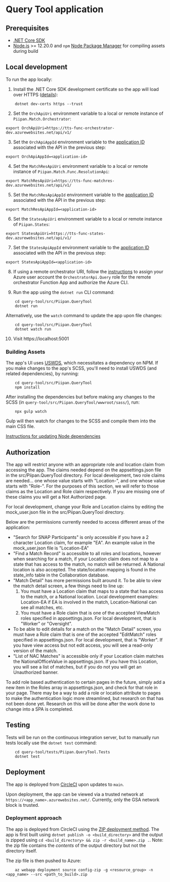 # Query Tool application

## Prerequisites
- [.NET Core SDK](https://dotnet.microsoft.com/download)
- [Node.js](https://nodejs.org/en/) >= 12.20.0 and `npm` [Node Package Manager](https://docs.npmjs.com/downloading-and-installing-node-js-and-npm) for compiling assets during build

## Local development
To run the app locally:
1. Install the .NET Core SDK development certificate so the app will load over HTTPS ([details](https://docs.microsoft.com/en-us/aspnet/core/security/enforcing-ssl?view=aspnetcore-6.0&tabs=visual-studio#trust-the-aspnet-core-https-development-certificate-on-windows-and-macos)):
```
    dotnet dev-certs https --trust
```

2. Set the `OrchApiUri` environment variable to a local or remote instance of `Piipan.Match.Orchestrator`:
```
export OrchApiUri=https://tts-func-orchestrator-dev.azurewebsites.net/api/v1/
```

3. Set the `OrchApiAppId` environment variable to the [application ID](../../docs/securing-internal-apis.md#application-id-uri) associated with the API in the previous step:
```
export OrchApiAppId=<application-id>
```

4. Set the `MatchResApiUri` environment variable to a local or remote instance of `Piipan.Match.Func.ResolutionApi`:
```
export MatchResApiUri=https://tts-func-matchres-dev.azurewebsites.net/api/v1/
```

5. Set the `MatchResApiAppId` environment variable to the [application ID](../../docs/securing-internal-apis.md#application-id-uri) associated with the API in the previous step:
```
export MatchResApiAppId=<application-id>
```

6. Set the `StatesApiUri` environment variable to a local or remote instance of `Piipan.States`:
```
export StatesApiUri=https://tts-func-states-dev.azurewebsites.net/api/v1/
```

7. Set the `StatesApiAppId` environment variable to the [application ID](../../docs/securing-internal-apis.md#application-id-uri) associated with the API in the previous step:
```
export StatesApiAppId=<application-id>
```

8. If using a remote orchestrator URI, follow the [instructions](../../docs/securing-internal-apis.md) to assign your Azure user account the `OrchestratorApi.Query` role for the remote orchestrator Function App and authorize the Azure CLI.

9. Run the app using the `dotnet run` CLI command:
```
    cd query-tool/src/Piipan.QueryTool
    dotnet run
```
Alternatively, use the `watch` command to update the app upon file changes:
```
    cd query-tool/src/Piipan.QueryTool
    dotnet watch run
```

10. Visit https://localhost:5001


### Building Assets

The app's UI uses [USWDS](https://designsystem.digital.gov/), which necessitates a dependency on NPM. If you make changes to the app's SCSS, you'll need to install USWDS (and related dependencies), by running:
```
    cd query-tool/src/Piipan.QueryTool
    npm install
```

After installing the dependencies but before making any changes to the SCSS (in `query-tool/src/Piipan.QueryTool/wwwroot/sass/`), run:
```
    npx gulp watch
```

Gulp will then watch for changes to the SCSS and compile them into the main CSS file.

[Instructions for updating Node dependencies](../../docs/node.md)

## Authorization

The app will restrict anyone with an appropriate role and location claim from accessing the app. The claims needed depend on the appsettings.json file in the src/Piipan.QueryTool directory. For local development, two role claims are needed... one whose value starts with "Location-", and one whose value starts with "Role-". For the purposes of this section, we will refer to those claims as the Location and Role claim respectively. If you are missing one of these claims you will get a Not Authorized page.

For local development, change your Role and Location claims by editing the mock_user.json file in the src/Piipan.QueryTool directory.

Below are the permissions currently needed to access different areas of the application:
- "Search for SNAP Participants" is only accessible if you have a 2 character Location claim, for example "EA". An example value in the mock_user.json file is "Location-EA"
- "Find a Match Record" is accessible to all roles and locations, however when searching for a match, if your Location claim does not map to a state that has access to the match, no match will be returned. A National location is also accepted. The state/location mapping is found in the state_info table in the Collaboration database.
- "Match Detail" has more permissions built around it. To be able to view the match detail screen, a few things need to line up:
   1. You must have a Location claim that maps to a state that has access to the match, or a National location. Local development examples: Location-EA if EA is involved in the match, Location-National can see all matches, etc.
   1. You must have a Role claim that is one of the accepted ViewMatch roles specified in appsettings.json. For local development, that is "Worker" or "Oversight".
- To be able to edit details for a match on the "Match Detail" screen, you must have a Role claim that is one of the accepted "EditMatch" roles specified in appsettings.json. For local development, that is "Worker". If you have view access but not edit access, you will see a read-only version of the match.
- "List of NAC Matches" is accessible only if your Location claim matches the NationalOfficeValue in appsettings.json. If you have this Location, you will see a list of matches, but if you do not you will get an Unauthorized banner.

To add role based authentication to certain pages in the future, simply add a new item in the Roles array in appsettings.json, and check for that role in your page. There may be a way to add a role or location attribute to pages to make the authentication logic more streamlined, but research on that has not been done yet. Research on this will be done after the work done to change into a SPA is completed.

## Testing

Tests will be run on the continuous integration server, but
to manually run tests locally use the `dotnet test` command:
```
    cd query-tool/tests/Piipan.QueryTool.Tests
    dotnet test
```

## Deployment

The app is deployed from [CircleCI](https://app.circleci.com/pipelines/github/18F/piipan) upon updates to `main`.

Upon deployment, the app can be viewed via a trusted network at `https://<app_name>.azurewebsites.net/`. Currently, only the GSA network block is trusted.

### Deployment approach

The app is deployed from CircleCI using the [ZIP deployment method](https://docs.microsoft.com/en-us/azure/app-service/deploy-zip). The app is first built using `dotnet publish -o <build_directory>` and the output is zipped using `cd <build_directory> && zip -r <build_name>.zip .`. Note: the zip file contains the *contents* of the output directory but not the directory itself.

The zip file is then pushed to Azure:

```
    az webapp deployment source config-zip -g <resource_group> -n <app_name> --src <path_to_build>.zip
```
